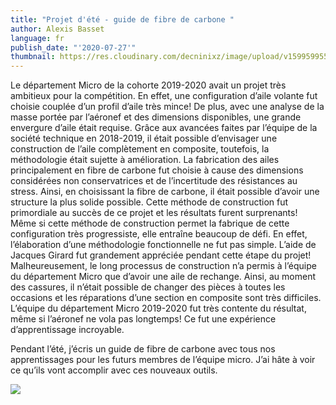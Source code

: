 ```yaml
---
title: "Projet d'été - guide de fibre de carbone "
author: Alexis Basset
language: fr
publish_date: "'2020-07-27'"
thumbnail: https://res.cloudinary.com/decninixz/image/upload/v1599599555/IMG_20200227_194418_jmk37o.jpg
---
```

Le département Micro de la cohorte 2019-2020 avait un projet très ambitieux pour la compétition. En effet, une configuration d’aile volante fut choisie couplée d’un profil d’aile très mince! De plus, avec une analyse de la masse portée par l’aéronef et des dimensions disponibles, une grande envergure d’aile était requise. Grâce aux avancées faites par l’équipe de la société technique en 2018-2019, il était possible d’envisager une construction de l’aile complètement en composite, toutefois, la méthodologie était sujette à amélioration. La fabrication des ailes principalement en fibre de carbone fut choisie à cause des dimensions considérées non conservatrices et de l’incertitude des résistances au stress. Ainsi, en choisissant la fibre de carbone, il était possible d’avoir une structure la plus solide possible. Cette méthode de construction fut primordiale au succès de ce projet et les résultats furent surprenants! Même si cette méthode de construction permet la fabrique de cette configuration très progressiste, elle entraîne beaucoup de défi. En effet, l’élaboration d’une méthodologie fonctionnelle ne fut pas simple. L’aide de Jacques Girard fut grandement appréciée pendant cette étape du projet! Malheureusement, le long processus de construction n’a permis à l’équipe du département Micro que d’avoir une aile de rechange. Ainsi, au moment des cassures, il n’était possible de changer des pièces à toutes les occasions et les réparations d’une section en composite sont très difficiles. L’équipe du département Micro 2019-2020 fut très contente du résultat, même si l’aéronef ne vola pas longtemps! Ce fut une expérience d’apprentissage incroyable.


Pendant l’été, j’écris un guide de fibre de carbone avec tous nos apprentissages pour les futurs membres de l’équipe micro. J’ai hâte à voir ce qu’ils vont accomplir avec ces nouveaux outils. 

![](https://res.cloudinary.com/decninixz/image/upload/a_-90/v1599599661/Snapchat-2087415323_lzjfec.jpg)